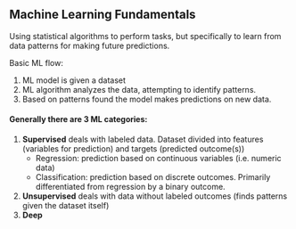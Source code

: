 ## Machine Learning Fundamentals
Using statistical algorithms to perform tasks, but specifically to learn from data patterns for making future predictions.

Basic ML flow:
1. ML model is given a dataset
2. ML algorithm analyzes the data, attempting to identify patterns.
3. Based on patterns found the model makes predictions on new data.

#### Generally there are 3 ML categories:

1. **Supervised** deals with labeled data. Dataset divided into features (variables for prediction) and targets (predicted outcome(s))
    - Regression: prediction based on continuous variables (i.e. numeric data)
    - Classification: prediction based on discrete outcomes. Primarily differentiated from regression by a binary outcome.
2. **Unsupervised** deals with data without labeled outcomes (finds patterns given the dataset itself)
3. **Deep** 
